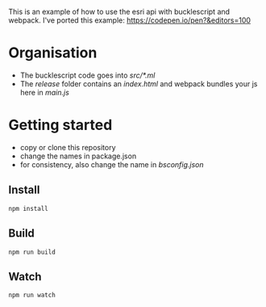This is an example of how to use the esri api with bucklescript and webpack.
I've ported this example: https://codepen.io/pen?&editors=100

# Organisation

* The bucklescript code goes into _src/*.ml_
* The _release_ folder contains an _index.html_ and webpack bundles your js here in _main.js_

# Getting started

* copy or clone this repository
* change the names in package.json
* for consistency, also change the name in _bsconfig.json_

## Install

```
npm install
```

## Build

```
npm run build
```

## Watch

```
npm run watch
```